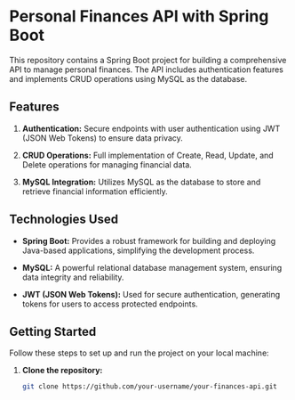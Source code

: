 # Personal Finances API with Spring Boot

This repository contains a Spring Boot project for building a comprehensive API to manage personal finances. The API includes authentication features and implements CRUD operations using MySQL as the database.

## Features

1. **Authentication:** Secure endpoints with user authentication using JWT (JSON Web Tokens) to ensure data privacy.

2. **CRUD Operations:** Full implementation of Create, Read, Update, and Delete operations for managing financial data.

3. **MySQL Integration:** Utilizes MySQL as the database to store and retrieve financial information efficiently.

## Technologies Used

- **Spring Boot:** Provides a robust framework for building and deploying Java-based applications, simplifying the development process.

- **MySQL:** A powerful relational database management system, ensuring data integrity and reliability.

- **JWT (JSON Web Tokens):** Used for secure authentication, generating tokens for users to access protected endpoints.

## Getting Started

Follow these steps to set up and run the project on your local machine:

1. **Clone the repository:**

   ```bash
   git clone https://github.com/your-username/your-finances-api.git
